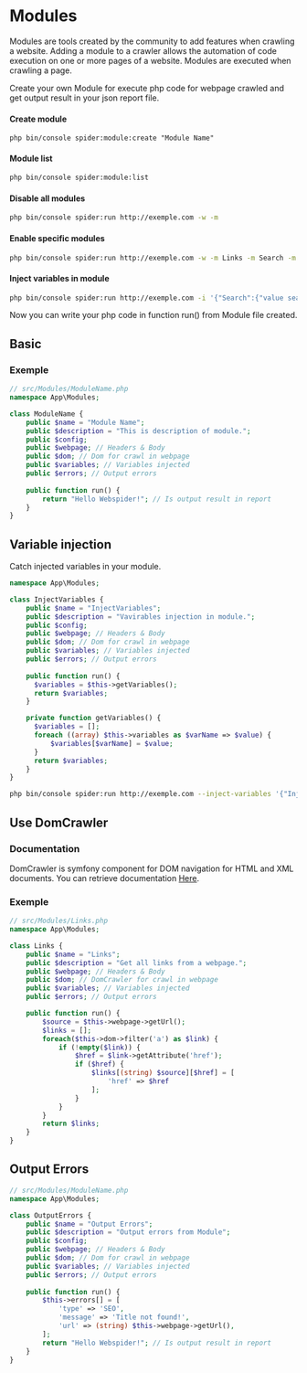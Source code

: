 # Modules
Modules are tools created by the community to add features when crawling a website.
Adding a module to a crawler allows the automation of code execution on one or more pages of a website. Modules are executed when crawling a page.

Create your own Module for execute php code for webpage crawled and get output result in your json report file.
#### Create module
```
php bin/console spider:module:create "Module Name"
```
#### Module list
```bash
php bin/console spider:module:list
```
#### Disable all modules
```bash
php bin/console spider:run http://exemple.com -w -m
```
#### Enable specific modules
```bash
php bin/console spider:run http://exemple.com -w -m Links -m Search -m NewModule
```
#### Inject variables in module
```bash
php bin/console spider:run http://exemple.com -i '{"Search":{"value search"}}' -i '{"Search":{"value search 2"}}'
```
Now you can write your php code in function run() from Module file created.

## Basic
### Exemple
```php
// src/Modules/ModuleName.php
namespace App\Modules;

class ModuleName {
    public $name = "Module Name";
    public $description = "This is description of module.";
    public $config;
    public $webpage; // Headers & Body
    public $dom; // Dom for crawl in webpage
    public $variables; // Variables injected
    public $errors; // Output errors
    
    public function run() { 
        return "Hello Webspider!"; // Is output result in report 
    }
}
```

## Variable injection
Catch injected variables in your module. 
```php
namespace App\Modules;

class InjectVariables {
    public $name = "InjectVariables";
    public $description = "Vavirables injection in module.";
    public $config;
    public $webpage; // Headers & Body
    public $dom; // Dom for crawl in webpage
    public $variables; // Variables injected
    public $errors; // Output errors
    
    public function run() { 
      $variables = $this->getVariables();  
      return $variables;
    }

    private function getVariables() {
      $variables = [];
      foreach ((array) $this->variables as $varName => $value) {
          $variables[$varName] = $value;
      }
      return $variables;
    }
}
```
```bash
php bin/console spider:run http://exemple.com --inject-variables '{"InjectVariables":{"varName": "value"}}'
```

## Use DomCrawler
### Documentation
DomCrawler is symfony component for DOM navigation for HTML and XML documents. You can retrieve documentation [Here](https://symfony.com/doc/current/components/dom_crawler.html#usage).
### Exemple
```php
// src/Modules/Links.php
namespace App\Modules;

class Links {
    public $name = "Links";
    public $description = "Get all links from a webpage.";
    public $webpage; // Headers & Body
    public $dom; // DomCrawler for crawl in webpage
    public $variables; // Variables injected
    public $errors; // Output errors

    public function run() {
        $source = $this->webpage->getUrl();
        $links = [];
        foreach($this->dom->filter('a') as $link) {
            if (!empty($link)) {
                $href = $link->getAttribute('href');
                if ($href) {
                    $links[(string) $source][$href] = [
                        'href' => $href
                    ];
                }
            }
        }
        return $links;
    }
}
```

## Output Errors
```php
// src/Modules/ModuleName.php
namespace App\Modules;

class OutputErrors {
    public $name = "Output Errors";
    public $description = "Output errors from Module";
    public $config;
    public $webpage; // Headers & Body
    public $dom; // Dom for crawl in webpage
    public $variables; // Variables injected
    public $errors; // Output errors
    
    public function run() { 
        $this->errors[] = [
            'type' => 'SEO',
            'message' => 'Title not found!',
            'url' => (string) $this->webpage->getUrl(),
        ];
        return "Hello Webspider!"; // Is output result in report 
    }
}
```